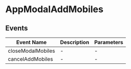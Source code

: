# AppModalAddMobiles

## Events

<!-- @vuese:AppModalAddMobiles:events:start -->
|Event Name|Description|Parameters|
|---|---|---|
|closeModalMobiles|-|-|
|cancelAddMobiles|-|-|

<!-- @vuese:AppModalAddMobiles:events:end -->


